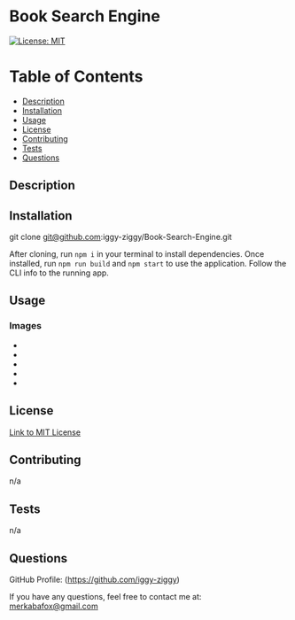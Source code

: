 # Book Search Engine

[![License: MIT](https://img.shields.io/badge/License-MIT-yellow.svg)](https://opensource.org/licenses/MIT)

# Table of Contents

* [Description](#description)
* [Installation](#installation)
* [Usage](#usage)
* [License](#license)
* [Contributing](#contributing)
* [Tests](#tests)
* [Questions](#questions)

## Description



## Installation

git clone git@github.com:iggy-ziggy/Book-Search-Engine.git

After cloning, run `npm i` in your terminal to install dependencies. Once installed, run `npm run build` and `npm start` to use the application. Follow the CLI info to the running app.

## Usage



### Images

* 



* 



* 



* 



* 




## License
[Link to MIT License](https://opensource.org/licenses/MIT)

## Contributing

n/a

## Tests

n/a

## Questions

GitHub Profile: (https://github.com/iggy-ziggy)

If you have any questions, feel free to contact me at:
merkabafox@gmail.com

